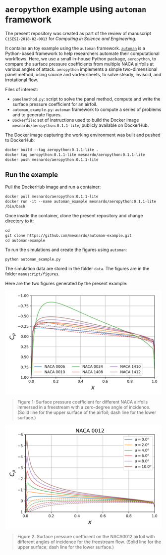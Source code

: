 # `aeropython` example using `automan` framework

The present repository was created as part of the review of manuscript `CiSESI-2018-02-0013` for _Computing in Science and Engineering_.

It contains an toy example using the `automan` framework.
[`automan`](https://github.com/pypr/automan) is a Python-based framework to help researchers automate their computational workflows.
Here, we use a small in-house Python package, `aeropython`, to compare the surface pressure coefficients from multiple NACA airfoils at various angles of attack.
`aeropython` implements a simple two-dimensional panel method, using source and vortex sheets, to solve steady, inviscid, and irrotational flow.

Files of interest:
* `panelmethod.py`: script to solve the panel method, compute and write the surface pressure coefficient for an airfoil.
* `automan_example.py`: `automan` framework to compute a series of problems and to generate figures.
* `Dockerfile`: set of instructions used to build the Docker image `mesnardo/aeropython:0.1.1-lite`, publicly available on DockerHub.


The Docker image capturing the working environment was built and pushed to DockerHub:
```
docker build --tag aeropython:0.1.1-lite .
docker tag aeropython:0.1.1-lite mesnardo/aeropython:0.1.1-lite
docker push mesnardo/aeropython:0.1.1-lite
```


## Run the example

Pull the DockerHub image and run a container:
```
docker pull mesnardo/aeropython:0.1.1-lite
docker run -it --name automan_example mesnardo/aeropython:0.1.1-lite /bin/bash
```

Once inside the container, clone the present repository and change directory to it:
```
cd
git clone https://github.com/mesnardo/automan-example.git
cd automan-example
```

To run the simulations and create the figures using `automan`:
```
python automan_example.py
```

The simulation data are stored in the folder `data`.
The figures are in the folder `manuscript/figures`.

Here are the two figures generated by the present example:

![Figure 1](figures/figure1.png)
> Figure 1: Surface pressure coefficient for different NACA airfoils
> immersed in a freestream with a zero-degree angle of incidence.
> (Solid line for the upper surface of the airfoil; dash line for the lower
> surface.)

![Figure 2](figures/figure2.png)
> Figure 2: Surface pressure coefficient on the NACA0012 airfoil with different
> angles of incidence for the freestream flow. (Solid line for the upper
> surface; dash line for the lower surface.)

